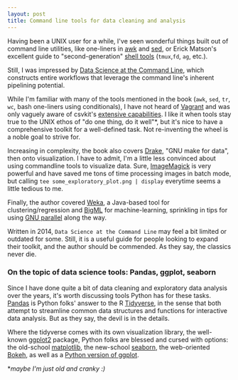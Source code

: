 ```yaml
---
layout: post
title: Command line tools for data cleaning and analysis
---
```


Having been a UNIX user for a while, I've seen wonderful things built out of command line utilities, like one-liners in [awk](https://catonmat.net/awk-one-liners-explained-part-one) and [sed](https://catonmat.net/sed-one-liners-explained-part-one), or Erick Matson's excellent guide to "second-generation" [shell tools](http://erick.matsen.org/2020/01/04/2nd-gen-interactive-shell.html) (`tmux`,`fd`, `ag`, etc.). 

Still, I was impressed by [Data Science at the Command Line](https://www.datascienceatthecommandline.com), which constructs entire workflows that leverage the command line's inherent pipelining potential.

While I'm familiar with many of the tools mentioned in the book (`awk`, `sed`, `tr`, `wc`, bash one-liners using conditionals), I have not heard of [Vagrant](https://www.vagrantup.com/docs/cli/) and was only vaguely aware of csvkit's [extensive capabilities](https://source.opennews.org/articles/eleven-awesome-things-you-can-do-csvkit/). I like it when tools stay true to the UNIX ethos of "do one thing, do it well"*, but it's nice to have a comprehensive toolkit for a well-defined task. Not re-inventing the wheel is a noble goal to strive for.

Increasing in complexity, the book also covers [Drake](https://github.com/Factual/drake), "GNU make for data", then onto visualization. I have to admit, I'm a little less convinced about using commandline tools to visualize data. Sure, [ImageMagick](https://imagemagick.org) is very powerful and have saved me tons of time processing images in batch mode, but calling ```tee some_exploratory_plot.png | display``` everytime seems a little tedious to me.

Finally, the author covered [Weka](https://www.cs.waikato.ac.nz/ml/weka/), a Java-based tool for clustering/regression and [BigML](https://bigml.com/) for machine-learning, sprinkling in tips for using [GNU parallel](https://www.gnu.org/software/parallel/) along the way.

Written in 2014, `Data Science at the Command Line` may feel a bit limited or outdated for some. Still, it is a useful guide for people looking to expand their toolkit, and the author should be commended. As they say, the classics never die.

### On the topic of data science tools: Pandas, ggplot, seaborn

Since I have done quite a bit of data cleaning and exploratory data analysis over the years, it's worth discussing tools Python has for these tasks. [Pandas](https://pandas.pydata.org/) is Python folks' answer to the R [Tidyverse](https://www.tidyverse.org/), in the sense that both attempt to streamline common data structures and functions for interactive data analysis. But as they say, the devil is in the details.

Where the tidyverse comes with its own visualization library, the well-known [ggplot2](https://ggplot2.tidyverse.org/) package, Python folks are blessed and cursed with options: the old-school [matplotlib](https://matplotlib.org/), the new-school [seaborn](https://seaborn.pydata.org/), the web-oriented [Bokeh](https://docs.bokeh.org/en/latest), as well as a [Python version of ggplot](http://ggplot.yhathq.com/).



*_maybe I'm just old and cranky :)_
